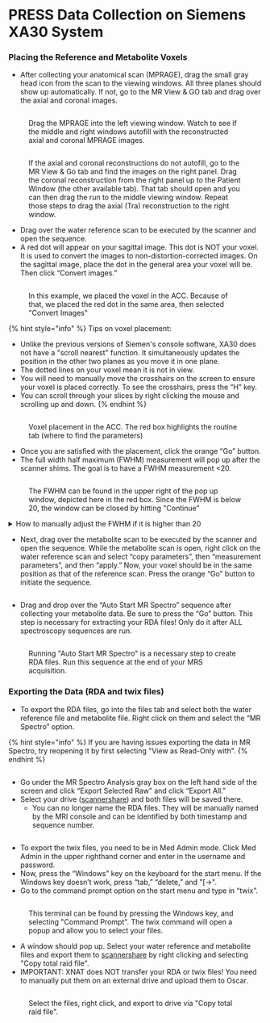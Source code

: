 # PRESS Data Collection on Siemens XA30 System

### Placing the Reference and Metabolite Voxels

* After collecting your anatomical scan (MPRAGE), drag the small gray head icon from the scan to the viewing windows. All three planes should show up automatically. If not, go to the MR View & GO tab and drag over the axial and coronal images.

<figure><img src="../../.gitbook/assets/image (33).png" alt=""><figcaption><p>Drag the MPRAGE into the left viewing window. Watch to see if the middle and right windows autofill with the reconstructed axial and coronal MPRAGE images. </p></figcaption></figure>

<figure><img src="../../.gitbook/assets/image (34).png" alt=""><figcaption><p>If the axial and coronal reconstructions do not autofill, go to the MR View &#x26; Go tab and find the images on the right panel. Drag the coronal reconstruction from the right panel up to the Patient Window (the other available tab). That tab should open and you can then drag the run to the middle viewing window. Repeat those steps to drag the axial (Tra) reconstruction to the right window. </p></figcaption></figure>

* Drag over the water reference scan to be executed by the scanner and open the sequence.
* A red dot will appear on your sagittal image. This dot is NOT your voxel. It is used to convert the images to non-distortion-corrected images. On the sagittal image, place the dot in the general area your voxel will be. Then click “Convert images.”

<figure><img src="../../.gitbook/assets/image (35).png" alt=""><figcaption><p>In this example, we placed the voxel in the ACC. Because of that, we placed the red dot in the same area, then selected "Convert Images" </p></figcaption></figure>

{% hint style="info" %}
Tips on voxel placement:&#x20;

* Unlike the previous versions of Siemen's console software, XA30 does not have a "scroll nearest" function. It simultaneously updates the position in the other two planes as you move it in one plane.
* The dotted lines on your voxel mean it is not in view.
* You will need to manually move the crosshairs on the screen to ensure your voxel is placed correctly. To see the crosshairs, press the “H” key.
* You can scroll through your slices by right clicking the mouse and scrolling up and down.
{% endhint %}

<figure><img src="../../.gitbook/assets/image (36).png" alt=""><figcaption><p>Voxel placement in the ACC. The red box highlights the routine tab (where to find the parameters)</p></figcaption></figure>

* Once you are satisfied with the placement, click the orange “Go” button.
* The full width half maximum (FWHM) measurement will pop up after the scanner shims. The goal is to have a FWHM measurement <20.&#x20;

<figure><img src="../../.gitbook/assets/image (37).png" alt=""><figcaption><p>The FWHM can be found in the upper right of the pop up window, depicted here in the red box. Since the FWHM is below 20, the window can be closed by hitting "Continue"</p></figcaption></figure>

<details>

<summary>How to manually adjust the FWHM if it is higher than 20</summary>

* If you are unhappy with the FWHM value (>20) during your water reference scan, you can manually adjust it by clicking “cancel” rather than “continue” on the pop-up screen.

<figure><img src="../../.gitbook/assets/image (40).png" alt=""><figcaption><p>A high FWHM, measured here at 22.1. Rather than clicking 'Continue", select "Cancel" and complete the following steps. </p></figcaption></figure>

* Double click the water reference sequence to open it and go into the “Details View” tab.
* Click “System”, “Adjustments", and then click “Manual Adjustments”.

<figure><img src="../../.gitbook/assets/image (41).png" alt=""><figcaption></figcaption></figure>

* Go to the left hand side and click “Interactive Shim” then follow the same process as the one used on the prior version of the scanner.
  * For this system, A11 is X, B11 is Y, and A10 is Z. When you have adjusted the system to a FWHM you like, click “Stop”, "Load Best", and then “Apply.”
  * It is important to remember that the FWHM number presented on the screen won’t update after you do this step, so be sure to write it down once you get your value.

<figure><img src="../../.gitbook/assets/image (42).png" alt=""><figcaption><p>The Interactive Shim Page</p></figcaption></figure>

</details>

* Next, drag over the metabolite scan to be executed by the scanner and open the sequence. While the metabolite scan is open, right click on the water reference scan and select “copy parameters”, then “measurement parameters”, and then “apply.” Now, your voxel should be in the same position as that of the reference scan. Press the orange “Go” button to initiate the sequence.

<figure><img src="../../.gitbook/assets/image (38).png" alt=""><figcaption></figcaption></figure>

* Drag and drop over the “Auto Start MR Spectro” sequence after collecting your metabolite data. Be sure to press the “Go” button. This step is necessary for extracting your RDA files! Only do it after ALL spectroscopy sequences are run.

<figure><img src="../../.gitbook/assets/image (39).png" alt=""><figcaption><p>Running "Auto Start MR Spectro" is a necessary step to create RDA files. Run this sequence at the end of your MRS acquisition.</p></figcaption></figure>

### Exporting the Data (RDA and twix files)

* To export the RDA files, go into the files tab and select both the water reference file and metabolite file. Right click on them and select the “MR Spectro” option.

{% hint style="info" %}
If you are having issues exporting the data in MR Spectro, try reopening it by first selecting "View as Read-Only with".
{% endhint %}

<figure><img src="../../.gitbook/assets/image (43).png" alt=""><figcaption></figcaption></figure>

* Go under the MR Spectro Analysis gray box on the left hand side of the screen and click “Export Selected Raw” and click “Export All.”
* Select your drive ([scannershare](../../mrf-guides/exporting-data-via-scannershare.md)) and both files will be saved there.
  * You can no longer name the RDA files. They will be manually named by the MRI console and can be identified by both timestamp and sequence number.

<figure><img src="../../.gitbook/assets/image (44).png" alt=""><figcaption></figcaption></figure>

* To export the twix files, you need to be in Med Admin mode. Click Med Admin in the upper righthand corner and enter in the username and password.
* Now, press the “Windows” key on the keyboard for the start menu. If the Windows key doesn’t work, press “tab,” “delete,” and "\[->".
* Go to the command prompt option on the start menu and type in “twix”.

<figure><img src="../../.gitbook/assets/image (45).png" alt=""><figcaption><p>This terminal can be found by pressing the Windows key, and selecting "Command Prompt". The twix command will open a popup and allow you to select your files. </p></figcaption></figure>

* A window should pop up. Select your water reference and metabolite files and export them to [scannershare](../../mrf-guides/exporting-data-via-scannershare.md) by right clicking and selecting "Copy total raid file".&#x20;
* IMPORTANT: XNAT does NOT transfer your RDA or twix files! You need to manually put them on an external drive and upload them to Oscar.

<figure><img src="../../.gitbook/assets/image (46).png" alt=""><figcaption><p>Select the files, right click, and export to drive via "Copy total raid file". </p></figcaption></figure>
